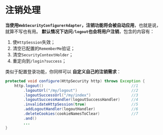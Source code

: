注销处理
==================================================================
**当使用`WebSecurityConfigurerAdapter`，注销功能将会被自动应用**，也就是说，就算不写也有用。
**默认情况下访问`/logout`也会将用户注销**，包含的内容有：
1. 使`HttpSession`失效；
2. 清空已配置的`RememberMe`验证；
3. 清空`SecurityContextHolder`；
4. 重定向到`/login?success`；

类似于配置登录功能，你同样可以 **自定义自己的注销需求**：
```java
protected void configure(HttpSecurity http) throws Exception {
    http.logout()                                       //1
        .logoutUrl("/my/logout")                        //2
        .logoutSuccessUrl("/my/index")                  //3
        .logoutSuccessHandler(logoutSuccessHandler)     //4
        .invalidateHttpSession(true)                    //5
        .addLogoutHandler(logoutHandler)                //6
        .deleteCookies(cookieNamesToClear)              //7
        .and()
        ...
}
```
